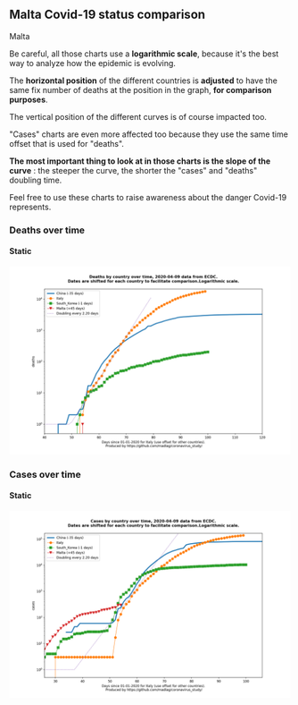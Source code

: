 ## Malta Covid-19 status comparison 

Malta



Be careful, all those charts use a **logarithmic scale**, because it's the best way to analyze how the epidemic is evolving.
 
The **horizontal position** of the different countries is **adjusted** to have the same fix number of deaths at the position in the graph, **for comparison purposes**.

The vertical position of the different curves is of course impacted too.

"Cases" charts are even more affected too because they use the same time offset that is used for "deaths".

**The most important thing to look at in those charts is the slope of the curve** : the steeper the curve, the shorter the "cases" and "deaths" doubling time.

Feel free to use these charts to raise awareness about the danger Covid-19 represents. 


 
### Deaths over time
 
#### Static
![Malta covid-19 deaths static chart](https://raw.githubusercontent.com/madlag/coronavirus_study/master/notebooks/graphs/2020-04-09/countries/Malta/2020-04-09_Malta_deaths.png "Malta covid-19 deaths static chart")   

 
### Cases over time
 
#### Static
![Malta covid-19 cases static chart](https://raw.githubusercontent.com/madlag/coronavirus_study/master/notebooks/graphs/2020-04-09/countries/Malta/2020-04-09_Malta_cases.png "Malta covid-19 cases static chart")   

